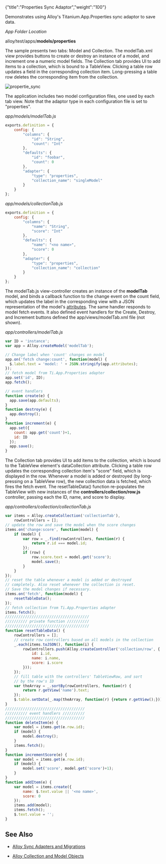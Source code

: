 {"title":"Properties Sync Adaptor","weight":"100"}

Demonstrates using Alloy's Titanium.App.Properties sync adaptor to save data.

*App Folder Location*

alloy/test/apps/**models/properties**

The sample presents two tabs: Model and Collection. The modelTab.xml view provides buttons to create or destroy an instance of a model, and increment one a numeric model fields. The Collection tab provides UI to add items to a collection, which is bound to a TableView. Clicking a table row updates a field in the corresponding collection item. Long-pressing a table row deletes the corresponding item from the collection.

![propertie_sync](/Images/appc/download/attachments/41845721/propertie_sync.png)

The application includes two model configuration files, one used by each tab view. Note that the adaptor type in each configuration file is set to "properties".

*app/models/modelTab.js*

```javascript
exports.definition = {
    config: {
        "columns": {
            "id": "String",
            "count": "Int"
        },
        "defaults": {
            "id": "foobar",
            "count": 0
        },
        "adapter": {
            "type": "properties",
            "collection_name": "singleModel"
        }
    }
};
```

*app/models/collectionTab.js*

```javascript
exports.definition = {
    config: {
        "columns": {
            "name": "String",
            "score": "Int"
        },
        "defaults": {
            "name": "<no name>",
            "score": 0
        },
        "adapter": {
            "type": "properties",
            "collection_name": "collection"
        }
    }
};
```

The modelTab.js view-controller creates an instance of the **modelTab** model, and binds a callback function to the change event on the count field, which updates the label in the corresponding view with a JSON representation of the model's [attributes](http://backbonejs.org/#Model-attributes). The same handler responds to model fetch events. It also defined event handlers for the Create, Destroy, and Increment buttons defined the app/views/modelTab.xml file (not shown).

*app/controllers/modelTab.js*

```javascript
var ID = 'instance';
var app = Alloy.createModel('modelTab');

// Change label when 'count' changes on model
app.on('fetch change:count', function(model) {
  $.label.text = 'model: ' + JSON.stringify(app.attributes);
});
// fetch model from Ti.App.Properties adapter
app.set('id', ID);
app.fetch();

// event handlers
function create(e) {
  app.save(app.defaults);
}
function destroy(e) {
  app.destroy();
}
function increment(e) {
  app.set({
    count: app.get('count')+1,
    id: ID
  });
  app.save();
}
```

The Collection tab provides UI to add items to the collection, which is bound to the TableView element's dataCollection attribute. Clicking a table row updates the corresponding collection item's "score" field, which is displayed in the row. Whenever a model is added or destroyed (by long-pressing on a TableView row), the new collection data is fetched, which fires the fetch event. The resetTableData() function re-populates the TableView with new instances of the **controllers/collection/row.js** controller, passing each the ID, name, and score to display.

*app/controllers/collection/collectionTab.js*

```javascript
var items = Alloy.createCollection('collectionTab'),
    rowControllers = [];
// update the row and save the model when the score changes
items.on('change:score', function(model) {
    if (model) {
        var row = _.find(rowControllers, function(r) {
            return r.id === model.id;
        });
        if (row) {
            row.score.text = model.get('score');
            model.save();
        }
    }
});
// reset the table whenever a model is added or destroyed
// completely. Also reset whenever the collection is reset.
// Save the model changes if necessary.
items.on('fetch', function(model) {
    resetTableData();
});
// fetch collection from Ti.App.Properties adapter
items.fetch();
//////////////////////////////////////
////////// private function //////////
//////////////////////////////////////
function resetTableData() {
    rowControllers = [];
    // create row controllers based on all models in the collection
    _.each(items.toJSON(), function(i) {
        rowControllers.push(Alloy.createController('collection/row', {
            id: i.id,
            name: i.name,
            score: i.score
        }));
    });
    // fill table with the controllers' TableViewRow, and sort
    // by the row's ID
    var theArray = _.sortBy(rowControllers, function(r) {
        return r.getView('name').text;
    });
    $.table.setData(_.map(theArray, function(r) {return r.getView();}));
}
////////////////////////////////////
////////// event handlers //////////
////////////////////////////////////
function deleteItem(e) {
    var model = items.get(e.row.id);
    if (model) {
        model.destroy();
    }
    items.fetch();
}
function incrementScore(e) {
    var model = items.get(e.row.id);
    if (model) {
        model.set('score', model.get('score')+1);
    }
}
function addItem(e) {
    var model = items.create({
        name: $.text.value || '<no name>',
        score: 0
    });
    items.add(model);
    items.fetch();
    $.text.value = '';
}
```

## See Also

* [Alloy Sync Adapters and Migrations](/docs/appc/Alloy_Framework/Alloy_Guide/Alloy_Models/Alloy_Sync_Adapters_and_Migrations/)

* [Alloy Collection and Model Objects](/docs/appc/Alloy_Framework/Alloy_Guide/Alloy_Models/Alloy_Collection_and_Model_Objects/)
